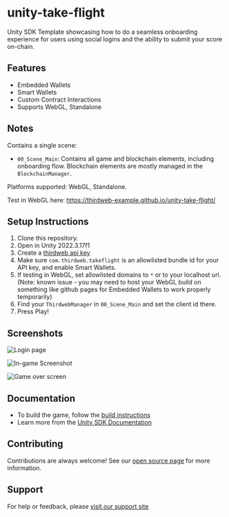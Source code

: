 # unity-take-flight
Unity SDK Template showcasing how to do a seamless onboarding experience for users using social logins and the ability to submit your score on-chain. 

## Features
- Embedded Wallets
- Smart Wallets
- Custom Contract Interactions
- Supports WebGL, Standalone

## Notes

Contains a single scene:
- `00_Scene_Main`: Contains all game and blockchain elements, including onboarding flow. Blockchain elements are mostly managed in the `BlockchainManager`.


Platforms supported: WebGL, Standalone.

Test in WebGL here: https://thirdweb-example.github.io/unity-take-flight/


 ## Setup Instructions
 1. Clone this repository.
 2. Open in Unity 2022.3.17f1
 3. Create a [thirdweb api key](https://thirdweb.com/create-api-key)
 4. Make sure `com.thirdweb.takeflight` is an allowlisted bundle id for your API key, and enable Smart Wallets.
 5. If testing in WebGL, set allowlisted domains to `*` or to your localhost url. (Note: known issue - you may need to host your WebGL build on something like github pages for Embedded Wallets to work properly temporarily)
 6. Find your `ThirdwebManager` in `00_Scene_Main` and set the client id there.
 7. Press Play!

## Screenshots

![Login page](https://github.com/thirdweb-example/unity-take-flight/assets/57885104/0dc97972-2d66-4716-8385-81a90d29d00f)

![In-game Screenshot](https://github.com/thirdweb-example/unity-take-flight/assets/57885104/08500a58-7513-42c1-9b53-666908b5feca)

![Game over screen](https://github.com/thirdweb-example/unity-take-flight/assets/57885104/a7c75ba1-6d27-40c2-8440-bd61154c883b)




## Documentation

- To build the game, follow the [build instructions](https://github.com/thirdweb-dev/unity-sdk#build)
- Learn more from the [Unity SDK Documentation](https://portal.thirdweb.com/unity)


## Contributing

Contributions are always welcome! See our [open source page](https://thirdweb.com/open-source) for more information. 


## Support 

For help or feedback, please [visit our support site](https://thirdweb.com/support)



